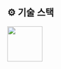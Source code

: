 ## ⚙ 기술 스택

<div>
<img src="http://github.com/gijuyang/Readme_Template/Java.png" width="80">
</div>
